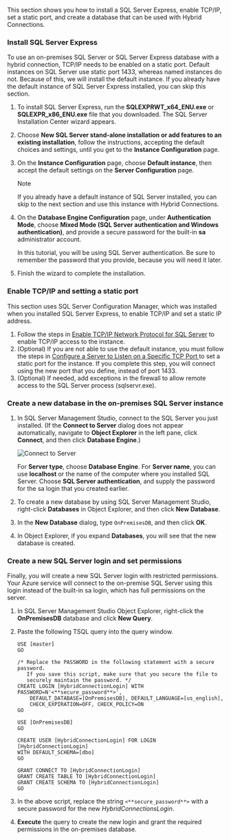 
This section shows you how to install a SQL Server Express, enable TCP/IP, set a static port, and create a database that can be used with Hybrid Connections.  

### Install SQL Server Express
To use an on-premises SQL Server or SQL Server Express database with a hybrid connection, TCP/IP needs to be enabled on a static port. Default instances on SQL Server use static port 1433, whereas named instances do not. Because of this, we will install the default instance. If you already have the default instance of SQL Server Express installed, you can skip this section.

1. To install SQL Server Express, run the **SQLEXPRWT_x64_ENU.exe** or **SQLEXPR_x86_ENU.exe** file that you downloaded. The SQL Server Installation Center wizard appears.
2. Choose **New SQL Server stand-alone installation or add features to an existing installation**, follow the instructions, accepting the default choices and settings, until you get to the **Instance Configuration** page.
3. On the **Instance Configuration** page, choose **Default instance**, then accept the default settings on the **Server Configuration** page.
   
   > [!NOTE]
   > If you already have a default instance of SQL Server installed, you can skip to the next section and use this instance with Hybrid Connections. 
   > 
4. On the **Database Engine Configuration** page, under **Authentication Mode**, choose **Mixed Mode (SQL Server authentication and Windows authentication)**, and provide a secure password for the built-in **sa** administrator account.
   
    In this tutorial, you will be using SQL Server authentication. Be sure to remember the password that you provide, because you will need it later.
5. Finish the wizard to complete the installation.

### Enable TCP/IP and setting a static port
This section uses SQL Server Configuration Manager, which was installed when you installed SQL Server Express, to enable TCP/IP and set a static IP address. 

1. Follow the steps in [Enable TCP/IP Network Protocol for SQL Server](http://technet.microsoft.com/library/hh231672%28v=sql.110%29.aspx) to enable TCP/IP access to the instance.
2. (Optional) If you are not able to use the default instance, you must follow the steps in [Configure a Server to Listen on a Specific TCP Port ](https://msdn.microsoft.com/library/ms177440.aspx) to set a static port for the instance. If you complete this step, you will connect using the new port that you define, instead of port 1433.
3. (Optional) If needed, add exceptions in the firewall to allow remote access to the SQL Server process (sqlservr.exe).

### Create a new database in the on-premises SQL Server instance
1. In SQL Server Management Studio, connect to the SQL Server you just installed. (If the **Connect to Server** dialog does not appear automatically, navigate to **Object Explorer** in the left pane, click **Connect**, and then click **Database Engine**.)     
   
    ![Connect to Server](./media/hybrid-connections-create-on-premises-database/A04SSMSConnectToServer.png)
   
    For **Server type**, choose **Database Engine**. For **Server name**, you can use **localhost** or the name of the computer where you installed SQL Server. Choose **SQL Server authentication**, and supply the password for the sa login that you created earlier. 
2. To create a new database by using SQL Server Management Studio, right-click **Databases** in Object Explorer, and then click **New Database**.
3. In the **New Database** dialog, type `OnPremisesDB`, and then click **OK**. 
4. In Object Explorer, if you expand **Databases**, you will see that the new database is created.

### Create a new SQL Server login and set permissions
Finally, you will create a new SQL Server login with restricted permissions. Your Azure service will connect to the on-premise SQL Server using this login instead of the built-in sa login, which has full permissions on the server.

1. In SQL Server Management Studio Object Explorer, right-click the **OnPremisesDB** database and click **New Query**.
2. Paste the following TSQL query into the query window.
   
       USE [master]
       GO
   
       /* Replace the PASSWORD in the following statement with a secure password. 
          If you save this script, make sure that you secure the file to 
          securely maintain the password. */ 
       CREATE LOGIN [HybridConnectionLogin] WITH PASSWORD=N'<**secure_password**>', 
           DEFAULT_DATABASE=[OnPremisesDB], DEFAULT_LANGUAGE=[us_english], 
           CHECK_EXPIRATION=OFF, CHECK_POLICY=ON
       GO
   
       USE [OnPremisesDB]
       GO
   
       CREATE USER [HybridConnectionLogin] FOR LOGIN [HybridConnectionLogin] 
       WITH DEFAULT_SCHEMA=[dbo]
       GO
   
       GRANT CONNECT TO [HybridConnectionLogin]
       GRANT CREATE TABLE TO [HybridConnectionLogin]
       GRANT CREATE SCHEMA TO [HybridConnectionLogin]
       GO  
3. In the above script, replace the string `<**secure_password**>` with a secure password for the new *HybridConnectionsLogin*.
4. **Execute** the query to create the new login and grant the required permissions in the on-premises database.

